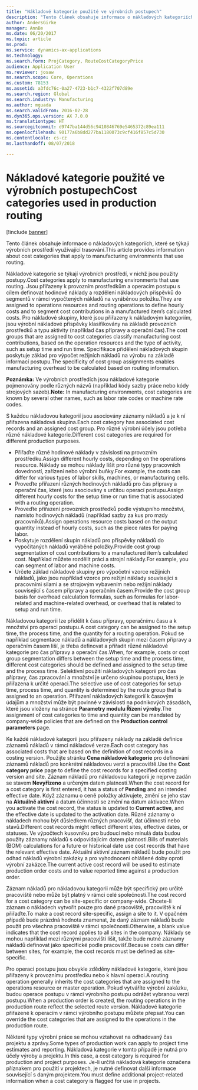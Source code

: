 ```yaml
---
title: "Nákladové kategorie použité ve výrobních postupech"
description: "Tento článek obsahuje informace o nákladových kategoriích, které se týkají výrobních prostředí využívající trasování."
author: AndersGirke
manager: AnnBe
ms.date: 06/20/2017
ms.topic: article
ms.prod: 
ms.service: dynamics-ax-applications
ms.technology: 
ms.search.form: ProjCategory, RouteCostCategoryPrice
audience: Application User
ms.reviewer: josaw
ms.search.scope: Core, Operations
ms.custom: 78153
ms.assetid: a3fdc76c-0a27-4723-b1c7-4322f707d89e
ms.search.region: Global
ms.search.industry: Manufacturing
ms.author: mguada
ms.search.validFrom: 2016-02-28
ms.dyn365.ops.version: AX 7.0.0
ms.translationtype: HT
ms.sourcegitcommit: d9747ba144d56c9410846769e5465372c89ea111
ms.openlocfilehash: 90177a6b8dd277ba1180073c9cf416f857c5d730
ms.contentlocale: cs-cz
ms.lasthandoff: 08/07/2018

---
```


# <a name="cost-categories-used-in-production-routing"></a><span data-ttu-id="a270b-103">Nákladové kategorie použité ve výrobních postupech</span><span class="sxs-lookup"><span data-stu-id="a270b-103">Cost categories used in production routing</span></span>

[!include [banner](../includes/banner.md)]

<span data-ttu-id="a270b-104">Tento článek obsahuje informace o nákladových kategoriích, které se týkají výrobních prostředí využívající trasování.</span><span class="sxs-lookup"><span data-stu-id="a270b-104">This article provides information about cost categories that apply to manufacturing environments that use routing.</span></span>

<span data-ttu-id="a270b-105">Nákladové kategorie se týkají výrobních prostředí, v nichž jsou použity postupy.</span><span class="sxs-lookup"><span data-stu-id="a270b-105">Cost categories apply to manufacturing environments that use routing.</span></span> <span data-ttu-id="a270b-106">Jsou přiřazeny k provozním prostředkům a operacím postupu s cílem definovat hodinové náklady a rozdělení nákladových příspěvků do segmentů v rámci vypočtených nákladů na vyráběnou položku.</span><span class="sxs-lookup"><span data-stu-id="a270b-106">They are assigned to operations resources and routing operations to define hourly costs and to segment cost contributions in a manufactured item’s calculated costs.</span></span> <span data-ttu-id="a270b-107">Pro nákladové skupiny, které jsou přiřazeny k nákladovým kategoriím, jsou výrobní nákladové příspěvky klasifikovány na základě provozních prostředků a typu aktivity (například čas přípravy a operační čas).</span><span class="sxs-lookup"><span data-stu-id="a270b-107">The cost groups that are assigned to cost categories classify manufacturing cost contributions, based on the operation resources and the type of activity, such as setup time and run time.</span></span> <span data-ttu-id="a270b-108">Specifikace přidělení nákladových skupin poskytuje základ pro výpočet režijních nákladů na výrobu na základě informací postupu.</span><span class="sxs-lookup"><span data-stu-id="a270b-108">The specificity of cost group assignments enables manufacturing overhead to be calculated based on routing information.</span></span> 

<span data-ttu-id="a270b-109">**Poznámka:** Ve výrobních prostředích jsou nákladové kategorie pojmenovány podle různých názvů (například kódy sazby práce nebo kódy strojových sazeb).</span><span class="sxs-lookup"><span data-stu-id="a270b-109">**Note:** In manufacturing environments, cost categories are known by several other names, such as labor rate codes or machine rate codes.</span></span> 

<span data-ttu-id="a270b-110">S každou nákladovou kategorií jsou asociovány záznamy nákladů a je k ní přiřazena nákladová skupina.</span><span class="sxs-lookup"><span data-stu-id="a270b-110">Each cost category has associated cost records and an assigned cost group.</span></span> <span data-ttu-id="a270b-111">Pro různé výrobní účely jsou potřeba různé nákladové kategorie.</span><span class="sxs-lookup"><span data-stu-id="a270b-111">Different cost categories are required for different production purposes.</span></span>

-   <span data-ttu-id="a270b-112">Přiřaďte různé hodinové náklady v závislosti na provozním prostředku.</span><span class="sxs-lookup"><span data-stu-id="a270b-112">Assign different hourly costs, depending on the operations resource.</span></span> <span data-ttu-id="a270b-113">Náklady se mohou náklady lišit pro různé typy pracovních dovedností, zařízení nebo výrobní buňky.</span><span class="sxs-lookup"><span data-stu-id="a270b-113">For example, the costs can differ for various types of labor skills, machines, or manufacturing cells.</span></span>
-   <span data-ttu-id="a270b-114">Proveďte přiřazení různých hodinových nákladů pro čas přípravy a operační čas, které jsou asociovány s určitou operací postupu.</span><span class="sxs-lookup"><span data-stu-id="a270b-114">Assign different hourly costs for the setup time or run time that is associated with a routing operation.</span></span>
-   <span data-ttu-id="a270b-115">Proveďte přiřazení provozních prostředků podle výstupního množství, namísto hodinových nákladů (například sazby za kus pro mzdy pracovníků).</span><span class="sxs-lookup"><span data-stu-id="a270b-115">Assign operations resource costs based on the output quantity instead of hourly costs, such as the piece rates for paying labor.</span></span>
-   <span data-ttu-id="a270b-116">Poskytuje rozdělení skupin nákladů pro příspěvky nákladů do vypočítaných nákladů vyráběné položky.</span><span class="sxs-lookup"><span data-stu-id="a270b-116">Provide cost group segmentation of cost contributions to a manufactured item’s calculated cost.</span></span> <span data-ttu-id="a270b-117">Například můžete rozdělit práci a strojní náklady.</span><span class="sxs-lookup"><span data-stu-id="a270b-117">For example, you can segment of labor and machine costs.</span></span>
-   <span data-ttu-id="a270b-118">Určete základ nákladové skupiny pro výpočetní vzorce režijních nákladů, jako jsou například vzorce pro režijní náklady související s pracovními silami a se strojovým vybavením nebo režijní náklady související s časem přípravy a operačním časem.</span><span class="sxs-lookup"><span data-stu-id="a270b-118">Provide the cost group basis for overhead calculation formulas, such as formulas for labor-related and machine-related overhead, or overhead that is related to setup and run time.</span></span>

<span data-ttu-id="a270b-119">Nákladovou kategorii lze přidělit k času přípravy, operačnímu času a k množství pro operaci postupu.</span><span class="sxs-lookup"><span data-stu-id="a270b-119">A cost category can be assigned to the setup time, the process time, and the quantity for a routing operation.</span></span> <span data-ttu-id="a270b-120">Pokud se například segmentace nákladů a nákladových skupin mezi časem přípravy a operačním časem liší, je třeba definovat a přiřadit různé nákladové kategorie pro čas přípravy a operační čas.</span><span class="sxs-lookup"><span data-stu-id="a270b-120">When, for example, costs or cost group segmentation differs between the setup time and the process time, different cost categories should be defined and assigned to the setup time and the process time.</span></span> <span data-ttu-id="a270b-121">Selektivní použití nákladových kategorií pro čas přípravy, čas zpracování a množství je určeno skupinou postupu, která je přiřazena k určité operaci.</span><span class="sxs-lookup"><span data-stu-id="a270b-121">The selective use of cost categories for setup time, process time, and quantity is determined by the route group that is assigned to an operation.</span></span> <span data-ttu-id="a270b-122">Přiřazení nákladových kategorií k časovým údajům a množství může být povinné v závislosti na podnikových zásadách, které jsou vloženy na stránce **Parametry modulu Řízení výroby**.</span><span class="sxs-lookup"><span data-stu-id="a270b-122">The assignment of cost categories to time and quantity can be mandated by company-wide policies that are defined on the **Production control parameters** page.</span></span> 

<span data-ttu-id="a270b-123">Ke každé nákladové kategorii jsou přiřazeny náklady na základě definice záznamů nákladů v rámci nákladové verze.</span><span class="sxs-lookup"><span data-stu-id="a270b-123">Each cost category has associated costs that are based on the definition of cost records in a costing version.</span></span> <span data-ttu-id="a270b-124">Použijte stránku **Cena nákladové kategorie** pro definování záznamů nákladů pro konkrétní nákladovou verzi a pracoviště.</span><span class="sxs-lookup"><span data-stu-id="a270b-124">Use the **Cost category price** page to define the cost records for a specified costing version and site.</span></span> <span data-ttu-id="a270b-125">Záznam nákladů pro nákladovou kategorii je nejprve zadán se stavem **Nevyřízeno** a určeným datem platnosti.</span><span class="sxs-lookup"><span data-stu-id="a270b-125">When the cost record for a cost category is first entered, it has a status of **Pending** and an intended effective date.</span></span> <span data-ttu-id="a270b-126">Když záznamu o ceně položky aktivujete, změní se jeho stav na **Aktuálně aktivní** a datum účinnosti se změní na datum aktivace.</span><span class="sxs-lookup"><span data-stu-id="a270b-126">When you activate the cost record, the status is updated to **Current active**, and the effective date is updated to the activation date.</span></span> <span data-ttu-id="a270b-127">Různé záznamy o nákladech mohou být důsledkem různých pracovišť, dat účinnosti nebo stavů.</span><span class="sxs-lookup"><span data-stu-id="a270b-127">Different cost records might reflect different sites, effective dates, or statuses.</span></span> <span data-ttu-id="a270b-128">Ve výpočtech kusovníku pro budoucí nebo minulá data budou použity záznamy nákladů s odpovídajícím datem platnosti.</span><span class="sxs-lookup"><span data-stu-id="a270b-128">Bills of materials (BOM) calculations for a future or historical date use cost records that have the relevant effective date.</span></span> <span data-ttu-id="a270b-129">Aktuální aktivní záznam nákladů bude použit pro odhad nákladů výrobní zakázky a pro vyhodnocení ohlášené doby oproti výrobní zakázce.</span><span class="sxs-lookup"><span data-stu-id="a270b-129">The current active cost record will be used to estimate production order costs and to value reported time against a production order.</span></span> 

<span data-ttu-id="a270b-130">Záznam nákladů pro nákladovou kategorii může být specifický pro určité pracoviště nebo může být platný v rámci celé společnosti.</span><span class="sxs-lookup"><span data-stu-id="a270b-130">The cost record for a cost category can be site-specific or company-wide.</span></span> <span data-ttu-id="a270b-131">Chcete-li záznam o nákladech vytvořit pouze pro dané pracoviště, pracoviště k ní přiřaďte.</span><span class="sxs-lookup"><span data-stu-id="a270b-131">To make a cost record site-specific, assign a site to it.</span></span> <span data-ttu-id="a270b-132">V opačném případě bude prázdná hodnota znamenat, že daný záznam nákladů bude použit pro všechna pracoviště v rámci společnosti.</span><span class="sxs-lookup"><span data-stu-id="a270b-132">Otherwise, a blank value indicates that the cost record applies to all sites in the company.</span></span> <span data-ttu-id="a270b-133">Náklady se mohou například mezi různými pracovišti lišit, takže bude nutné záznamy nákladů definovat jako specifické podle pracovišť.</span><span class="sxs-lookup"><span data-stu-id="a270b-133">Because costs can differ between sites, for example, the cost records must be defined as site-specific.</span></span> 

<span data-ttu-id="a270b-134">Pro operaci postupu jsou obvykle zděděny nákladové kategorie, které jsou přiřazeny k provoznímu prostředku nebo k hlavní operaci.</span><span class="sxs-lookup"><span data-stu-id="a270b-134">A routing operation generally inherits the cost categories that are assigned to the operations resource or master operation.</span></span> <span data-ttu-id="a270b-135">Pokud vytváříte výrobní zakázku, budou operace postupu v rámci výrobního postupu odrážet vybranou verzi postupu.</span><span class="sxs-lookup"><span data-stu-id="a270b-135">When a production order is created, the routing operations in the production route reflect the selected route version.</span></span> <span data-ttu-id="a270b-136">Nákladové kategorie přiřazené k operacím v rámci výrobního postupu můžete přepsat.</span><span class="sxs-lookup"><span data-stu-id="a270b-136">You can override the cost categories that are assigned to the operations in the production route.</span></span> 

<span data-ttu-id="a270b-137">Některé typy výrobní práce se mohou vztahovat na odhadovaný čas projektu a zprávy.</span><span class="sxs-lookup"><span data-stu-id="a270b-137">Some types of production work can apply to project time estimates and reporting.</span></span> <span data-ttu-id="a270b-138">Nákladová kategorie v tomto případě je nutná pro účely výroby a projektu.</span><span class="sxs-lookup"><span data-stu-id="a270b-138">In this case, a cost category is required for production and project purposes.</span></span> <span data-ttu-id="a270b-139">Je-li určitá nákladová kategorie označena příznakem pro použití v projektech, je nutné definovat další informace související s daným projektem.</span><span class="sxs-lookup"><span data-stu-id="a270b-139">You must define additional project-related information when a cost category is flagged for use in projects.</span></span>




